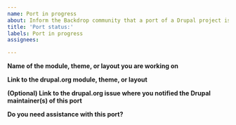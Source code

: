```yaml
---
name: Port in progress
about: Inform the Backdrop community that a port of a Drupal project is underway.
title: 'Port status:'
labels: Port in progress
assignees:

---
```


**Name of the module, theme, or layout you are working on**
<!-- example: Forum Access -->

**Link to the drupal.org module, theme, or layout**
<!-- example: https://github.com/jenlampton/forum_access -->

**(Optional) Link to the drupal.org issue where you notified the Drupal maintainer(s) of this port**
<!-- example: https://www.drupal.org/project/forum_access/issues/3070491 -->

**Do you need assistance with this port?**

